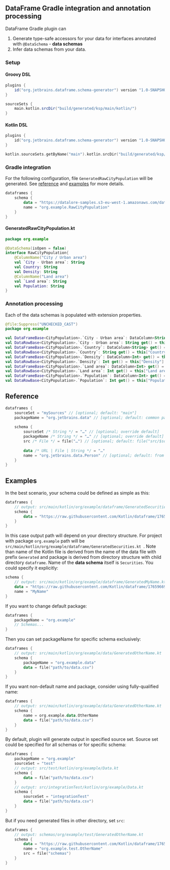 ## DataFrame Gradle integration and annotation processing

DataFrame Gradle plugin can
1. Generate type-safe accessors for your data for interfaces annotated with `@DataSchema` - **data schemas**
2. Infer data schemas from your data.

### Setup
#### Groovy DSL 
```groovy
plugins {
    id("org.jetbrains.dataframe.schema-generator") version "1.0-SNAPSHOT"
}

sourceSets {
    main.kotlin.srcDir("build/generated/ksp/main/kotlin/")
}
```
#### Kotlin DSL
```kotlin
plugins {
    id("org.jetbrains.dataframe.schema-generator") version "1.0-SNAPSHOT"
}

kotlin.sourceSets.getByName("main").kotlin.srcDir("build/generated/ksp/main/kotlin/")
```

### Gradle integration
For the following configuration, file `GeneratedRawCityPopulation` will be generated. See [reference](#reference) and [examples](#examples) for more details.
```kotlin
dataframes {
    schema {
        data = "https://datalore-samples.s3-eu-west-1.amazonaws.com/datalore_gallery_of_samples/city_population.csv"
        name = "org.example.RawCityPopulation"
    }
}
```

#### GeneratedRawCityPopulation.kt
```kotlin
package org.example

@DataSchema(isOpen = false)
interface RawCityPopulation{
    @ColumnName("City / Urban area")
    val `City - Urban area`: String
    val Country: String
    val Density: String
    @ColumnName("Land area")
    val `Land area`: String
    val Population: String
}
```
### Annotation processing
Each of the data schemas is populated with extension properties.

```kotlin
@file:Suppress("UNCHECKED_CAST")
package org.example

val DataFrameBase<CityPopulation>.`City - Urban area`: DataColumn<String> get() = this["City / Urban area"] as DataColumn<String>
val DataRowBase<CityPopulation>.`City - Urban area`: String get() = this["City / Urban area"] as String
val DataFrameBase<CityPopulation>.`Country`: DataColumn<String> get() = this["Country"] as DataColumn<String>
val DataRowBase<CityPopulation>.`Country`: String get() = this["Country"] as String
val DataFrameBase<CityPopulation>.`Density`: DataColumn<Int> get() = this["Density"] as DataColumn<Int>
val DataRowBase<CityPopulation>.`Density`: Int get() = this["Density"] as Int
val DataFrameBase<CityPopulation>.`Land area`: DataColumn<Int> get() = this["Land area"] as DataColumn<Int>
val DataRowBase<CityPopulation>.`Land area`: Int get() = this["Land area"] as Int
val DataFrameBase<CityPopulation>.`Population`: DataColumn<Int> get() = this["Population"] as DataColumn<Int>
val DataRowBase<CityPopulation>.`Population`: Int get() = this["Population"] as Int
```
   
## Reference 
```kotlin
dataframes {
    sourceSet = "mySources" // [optional; default: "main"]
    packageName = "org.jetbrains.data" // [optional; default: common package under source set]
    
    schema {
        sourceSet /* String */ = "…" // [optional; override default]
        packageName /* String */ = "…" // [optional; override default]
        src /* File */ = file("…") // [optional; default: file("src/$sourceSet/kotlin")]
        
        data /* URL | File | String */ = "…" 
        name = "org.jetbrains.data.Person" // [optional; default: from filename]
    }
}
```

## Examples
In the best scenario, your schema could be defined as simple as this:
```kotlin
dataframes {
    // output: src/main/kotlin/org/example/dataframe/GeneratedSecurities.kt
    schema {
        data = "https://raw.githubusercontent.com/Kotlin/dataframe/1765966904c5920154a4a480aa1fcff23324f477/data/securities.csv"
    }
}
```
In this case output path will depend on your directory structure. For project with package `org.example` path will be `src/main/kotlin/org/example/dataframe/GeneratedSecurities.kt
`. Note than name of the Kotlin file is derived from the name of the data file with prefix `Generated` and package is derived from directory structure with child directory `dataframe`. Name of the **data schema** itself is `Securities`. You could specify it explicitly:
```kotlin
schema {
    // output: src/main/kotlin/org/example/dataframe/GeneratedMyName.kt
    data = "https://raw.githubusercontent.com/Kotlin/dataframe/1765966904c5920154a4a480aa1fcff23324f477/data/securities.csv"
    name = "MyName"
}
```
If you want to change default package:
```kotlin
dataframes {
    packageName = "org.example"
    // Schemas...
}
```
Then you can set packageName for specific schema exclusively:
```kotlin
dataframes {
    // output: src/main/kotlin/org/example/data/GeneratedOtherName.kt
    schema {
        packageName = "org.example.data"
        data = file("path/to/data.csv")
    }
}
```
If you want non-default name and package, consider using fully-qualified name:
```kotlin
dataframes {
    // output: src/main/kotlin/org/example/data/GeneratedOtherName.kt
    schema {
        name = org.example.data.OtherName
        data = file("path/to/data.csv")
    }
}
```
By default, plugin will generate output in specified source set. Source set could be specified for all schemas or for specific schema:
```kotlin
dataframes {
    packageName = "org.example"
    sourceSet = "test"
    // output: src/test/kotlin/org/example/Data.kt
    schema {
        data = file("path/to/data.csv")
    }
    // output: src/integrationTest/kotlin/org/example/Data.kt
    schema {
        sourceSet = "integrationTest"
        data = file("path/to/data.csv")
    }
}
```
But if you need generated files in other directory, set `src`:
```kotlin
dataframes {
    // output: schemas/org/example/test/GeneratedOtherName.kt
    schema {
        data = "https://raw.githubusercontent.com/Kotlin/dataframe/1765966904c5920154a4a480aa1fcff23324f477/data/securities.csv"
        name = "org.example.test.OtherName"
        src = file("schemas")
    }
}
```

